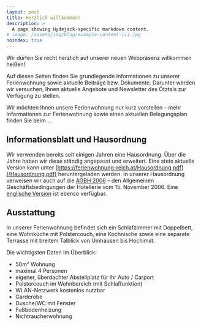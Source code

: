 ```yaml
---
layout: post
title: Herzlich willkommen!
description: >
  A page showing Hydejack-specific markdown content.
# image: /assets/img/blog/example-content-iii.jpg
noindex: true
---
```


Wir dürfen Sie recht herzlich auf unserer neuen Webpräsenz willkommen heißen!

Auf diesen Seiten finden Sie grundlegende Informationen zu unserer Ferienwohnung
sowie aktuelle Beiträge bzw. Dokumente. Darunter werden wir versuchen,
Ihnen aktuelle Angebote und Newsletter des Ötztals zur Verfügung zu stellen.

Wir möchten Ihnen unsere Ferienwohnung nur kurz vorstellen – mehr Informationen
zur Ferienwohnung sowie einen aktuellen Belegungsplan finden Sie beim ...

## Informationsblatt und Hausordnung

Wir verwenden bereits seit einigen Jahren eine Hausordnung. Über die Jahre haben
wir diese ständig angepasst und erweitert. Eine stets aktuelle Version kann unter
[https://ferienwohnung-reich.at/Hausordnung.pdf](/Hausordnung.pdf)
heruntergeladen werden. In unserer Hausordnung verweisen wir auch auf die
[AGBH 2006](/AGBH_061115.pdf) – den Allgemeinen Geschäftsbedingungen der
Hotellerie vom 15. November 2006. Eine [englische Version](/AGBH_englisch.pdf)
ist ebenso verfügbar.

## Ausstattung

In unserer Ferienwohnung befindet sich ein Schlafzimmer mit Doppelbett, eine
Wohnküche mit Polstercouch, eine Kochnische sowie eine separate Terrasse mit
breitem Talblick von Umhausen bis Hochimst.

Die wichtigsten Daten im Überblick:

- 50m² Wohnung
- maximal 4 Personen
- eigener, überdachter Abstellplatz für Ihr Auto / Carport
- Polstercouch im Wohnbereich (mit Schlaffunktion)
- WLAN-Netzwerk kostenlos nutzbar
- Garderobe
- Dusche/WC mit Fenster
- Fußbodenheizung
- Nichtraucherwohnung
